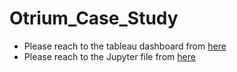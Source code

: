 # Otrium_Case_Study
- Please reach to the tableau dashboard from [here](https://public.tableau.com/shared/YYR78QZMW?:display_count=n&:origin=viz_share_link)
- Please reach to the Jupyter file from [here](https://github.com/mustafaikizler/Otrium_Case_Study/blob/main/Otrium_Case_Study.ipynb)
